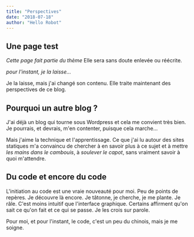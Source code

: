 ```yaml
---
title: "Perspectives"
date: "2018-07-18"
author: "Hello Robot"
---
```


## Une page test

*Cette page fait partie du thème*
Elle sera sans doute enlevée ou réécrite.

*pour l'instant, je la laisse...*

Je la laisse, mais j'ai changé son contenu. Elle traite maintenant des perspectives de ce blog.

## Pourquoi un autre blog ?

J'ai déjà un blog qui tourne sous Wordpress et cela me convient très bien. Je pourrais, et devrais, m'en contenter, puisque cela marche...

Mais j'aime la technique et l'apprentissage. Ce que j'ai lu autour des sites statiques m'a convaincu de chercher à en savoir plus à ce sujet et à mettre *les mains dans le cambouis*, à *soulever le capot*, sans vraiment savoir à quoi m'attendre.

## Du code et encore du code

L'initiation au code est une vraie nouveauté pour moi. Peu de points de repères. Je découvre là encore. Je tâtonne, je cherche, je me plante. Je râle.
C'est moins intuitif que l'interface graphique. Certains affirment qu'on sait ce qu'on fait et ce qui se passe. Je les crois sur parole.

Pour moi, et pour l'instant, le code, c'est un peu du chinois, mais je me soigne.